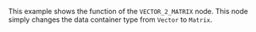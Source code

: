 This example shows the function of the `VECTOR_2_MATRIX` node. This node simply changes the data container type from `Vector` to `Matrix`. 